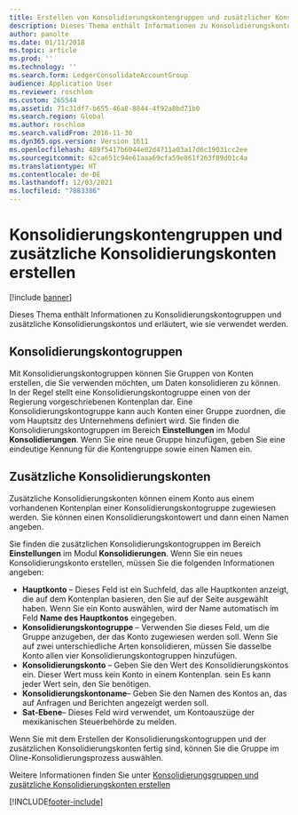 ```yaml
---
title: Erstellen von Konsolidierungskontengruppen und zusätzlicher Konsolidierungskonten
description: Dieses Thema enthält Informationen zu Konsolidierungskontogruppen und zusätzliche Konsolidierungskontos und erläutert, wie sie verwendet werden.
author: panolte
ms.date: 01/11/2018
ms.topic: article
ms.prod: ''
ms.technology: ''
ms.search.form: LedgerConsolidateAccountGroup
audience: Application User
ms.reviewer: roschlom
ms.custom: 265544
ms.assetid: 71c31df7-b655-46a8-8844-4f92a8bd71b0
ms.search.region: Global
ms.author: roschlom
ms.search.validFrom: 2016-11-30
ms.dyn365.ops.version: Version 1611
ms.openlocfilehash: 489f5417b6044e02d4711a03a17d6c19031cc2ee
ms.sourcegitcommit: 62ca651c94e61aaa69cfa59e861f263f89d01c4a
ms.translationtype: HT
ms.contentlocale: de-DE
ms.lasthandoff: 12/03/2021
ms.locfileid: "7883386"
---
```

# <a name="consolidation-account-groups-and-additional-consolidation-accounts"></a>Konsolidierungskontengruppen und zusätzliche Konsolidierungskonten erstellen

[!include [banner](../includes/banner.md)]

Dieses Thema enthält Informationen zu Konsolidierungskontogruppen und zusätzliche Konsolidierungskontos und erläutert, wie sie verwendet werden.

## <a name="consolidation-account-groups"></a>Konsolidierungskontogruppen

Mit Konsolidierungskontogruppen können Sie Gruppen von Konten erstellen, die Sie verwenden möchten, um Daten konsolidieren zu können. In der Regel stellt eine Konsolidierungskontogruppe einen von der Regierung vorgeschriebenen Kontenplan dar. Eine Konsolidierungskontogruppe kann auch Konten einer Gruppe zuordnen, die vom Hauptsitz des Unternehmens definiert wird. Sie finden die Konsolidierungskontogruppen im Bereich **Einstellungen** im Modul **Konsolidierungen**. Wenn Sie eine neue Gruppe hinzufügen, geben Sie eine eindeutige Kennung für die Kontengruppe sowie einen Namen ein.

## <a name="additional-consolidation-accounts"></a>Zusätzliche Konsolidierungskonten
Zusätzliche Konsolidierungskonten können einem Konto aus einem vorhandenen Kontenplan einer Konsolidierungskontogruppe zugewiesen werden. Sie können einen Konsolidierungskontowert und dann einen Namen angeben. 

Sie finden die zusätzlichen Konsolidierungskontogruppen im Bereich **Einstellungen** im Modul **Konsolidierungen**. Wenn Sie ein neues Konsolidierungskonto erstellen, müssen Sie die folgenden Informationen angeben:

-   **Hauptkonto** – Dieses Feld ist ein Suchfeld, das alle Hauptkonten anzeigt, die auf dem Kontenplan basieren, den Sie auf der Seite ausgewählt haben. Wenn Sie ein Konto auswählen, wird der Name automatisch im Feld **Name des Hauptkontos** eingegeben.
-   **Konsolidierungskontogruppe** – Verwenden Sie dieses Feld, um die Gruppe anzugeben, der das Konto zugewiesen werden soll. Wenn Sie auf zwei unterschiedliche Arten konsolidieren, müssen Sie dasselbe Konto allen vier Konsolidierungskontogruppen hinzufügen.
-   **Konsolidierungskonto** – Geben Sie den Wert des Konsolidierungskontos ein. Dieser Wert muss kein Konto in einem Kontenplan. sein Es kann jeder Wert sein, den Sie benötigen.
-   **Konsolidierungskontoname**– Geben Sie den Namen des Kontos an, das auf Anfragen und Berichten angezeigt werden soll.
-   **Sat-Ebene**– Dieses Feld wird verwendet, um Kontoauszüge der mexikanischen Steuerbehörde zu melden. 

Wenn Sie mit dem Erstellen der Konsolidierungskontogruppen und der zusätzlichen Konsolidierungskonten fertig sind, können Sie die Gruppe im Oline-Konsolidierungsprozess auswählen.


Weitere Informationen finden Sie unter [Konsolidierungsgruppen und zusätzliche Konsolidierungskonten erstellen](../general-ledger/tasks/create-consolidation-groups.md) 





[!INCLUDE[footer-include](../../includes/footer-banner.md)]
